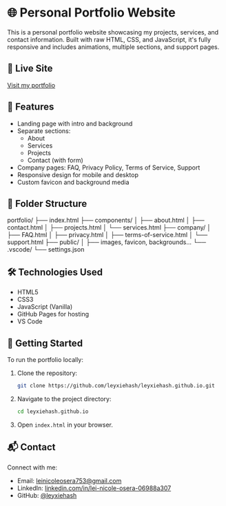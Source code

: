# 🌐 Personal Portfolio Website

This is a personal portfolio website showcasing my projects, services, and contact information. Built with raw HTML, CSS, and JavaScript, it's fully responsive and includes animations, multiple sections, and support pages.

## 🔗 Live Site

[Visit my portfolio](leisphere.netlify.app)

## 📁 Features

- Landing page with intro and background
- Separate sections:
  - About
  - Services
  - Projects
  - Contact (with form)
- Company pages: FAQ, Privacy Policy, Terms of Service, Support
- Responsive design for mobile and desktop
- Custom favicon and background media

## 📁 Folder Structure
portfolio/
├── index.html
├── components/
│ ├── about.html
│ ├── contact.html
│ ├── projects.html
│ └── services.html
├── company/
│ ├── FAQ.html
│ ├── privacy.html
│ ├── terms-of-service.html
│ └── support.html
├── public/
│ ├── images, favicon, backgrounds...
└── .vscode/
└── settings.json

## 🛠️ Technologies Used

- HTML5
- CSS3 
- JavaScript (Vanilla)
- GitHub Pages for hosting
- VS Code

## 🚀 Getting Started

To run the portfolio locally:

1. Clone the repository:
   ```bash
   git clone https://github.com/leyxiehash/leyxiehash.github.io.git
   ```
2. Navigate to the project directory:
   ```bash
   cd leyxiehash.github.io
   ```
3. Open `index.html` in your browser.

## 📬 Contact

Connect with me:

- Email: leinicoleosera753@gmail.com
- LinkedIn: [linkedin.com/in/lei-nicole-osera-06988a307](https://www.linkedin.com/in/lei-nicole-osera-06988a307/)
- GitHub: [@leyxiehash](https://github.com/leyxiehash)
